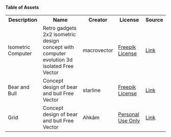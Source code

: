 **Table of Assets**
<table>
<tr>
  <th>Description</th>
  <th>Name</th>
  <th>Creator</th>
  <th>License</th>
  <th>Source</th>
</tr>
<tr>
  <td>Isometric Computer</td>
  <td>Retro gadgets 2x2 isometric design concept with computer evolution 3d isolated Free Vector</td>
  <td>macrovector</td>
  <td><a href='https://www.freepikcompany.com/legal#nav-freepik'>Freepik License</a></td>
  <td><a href='https://www.freepik.com/free-vector/retro-gadgets-2x2-isometric-design-concept-with-computer-evolution-3d-isolated_6845899.htm#page=1&query=isometric%20computer%20monitor&position=11'>Link</a></td>
</tr>
<tr>
  <td>Bear and Bull</td>
  <td>Concept design of bear and bull Free Vector</td>
  <td>starline</td>
  <td><a href='https://www.freepikcompany.com/legal#nav-freepik'>Freepik License</a></td>
  <td><a href='https://www.freepik.com/free-vector/concept-design-bear-bull_2393301.htm#page=1&query=bull&position=13'>Link</a></td>
</tr>
<tr>
  <td>Grid</td>
  <td>Concept design of bear and bull Free Vector</td>
  <td>Ahkâm</td>
  <td><a href='https://www.freeiconspng.com/img/43562'>Personal Use Only</a></td>
  <td><a href='https://www.freeiconspng.com/img/43562'>Link</a></td>
</tr>
</table>
